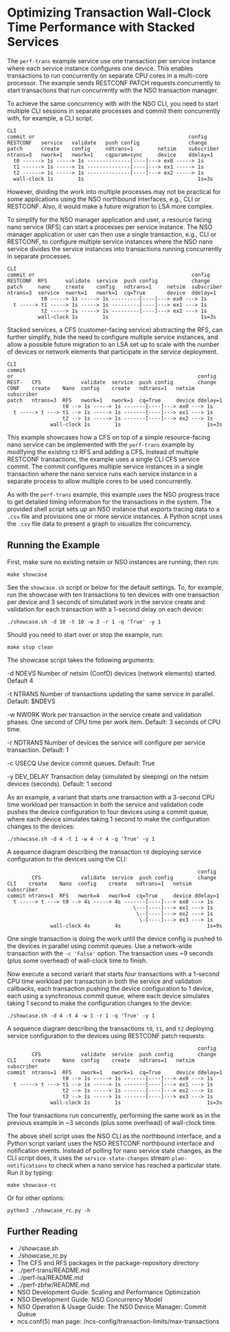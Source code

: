 Optimizing Transaction Wall-Clock Time Performance with Stacked Services
========================================================================

The `perf-trans` example service use one transaction per service instance
where each service instance configures one device. This enables transactions to
run concurrently on separate CPU cores in a multi-core processor. The example
sends RESTCONF PATCH requests concurrently to start transactions that run
concurrently with the NSO transaction manager.

To achieve the same concurrency with with the NSO CLI, you need to start
multiple CLI sessions in separate processes and commit them concurrently with,
for example, a CLI script.

    CLI
    commit or                                                  config
    RESTCONF   service   validate   push config                change
    patch      create    config     ndtrans=1        netsim    subscriber
    ntrans=3   nwork=1   nwork=1    cqparam=sync     device    ddelay=1
      t0 ------> 1s -----> 1s --------------[----]---> ex0 -----> 1s
      t1 ------> 1s -----> 1s --------------[----]---> ex1 -----> 1s
      t2 ------> 1s -----> 1s --------------[----]---> ex2 -----> 1s
      wall-clock 1s        1s                                     1s=3s

However, dividing the work into multiple processes may not be practical for
some applications using the NSO northbound interfaces, e.g., CLI or RESTCONF.
Also, it would make a future migration to LSA more complex.

To simplify for the NSO manager application and user, a resource facing nano
service (RFS) can start a processes per service instance. The NSO manager
application or user can then use a single transaction, e.g., CLI or RESTCONF,
to configure multiple service instances where the NSO nano service divides the
service instances into transactions running concurrently in separate processes.

    CLI
    commit or                                                   config
    RESTCONF  RFS      validate  service  push config           change
    patch     nano     create    config   ndtrans=1     netsim  subscriber
    ntrans=3  service  nwork=1   nwork=1  cq=True       device  ddelay=1
               t0 -----> 1s -----> 1s ---------[----]---> ex0 ---> 1s
      t -----> t1 -----> 1s -----> 1s ---------[----]---> ex1 ---> 1s
               t2 -----> 1s -----> 1s ---------[----]---> ex2 ---> 1s
              wall-clock 1s        1s                              1s=3s


Stacked services, a CFS (customer-facing service) abstracting the RFS, can
further simplify, hide the need to configure multiple service instances, and
allow a possible future migration to an LSA set up to scale with the number of
devices or network elements that participate in the service deployment.

    CLI
    commit
    or                                                            config
    REST-   CFS             validate  service  push config        change
    CONF    create    Nano  config    create   ndtrans=1   netsim subscriber
    patch   ntrans=3  RFS   nwork=1   nwork=1  cq=True     device ddelay=1
                      t0 --> 1s -----> 1s -------[----]---> ex0 ---> 1s
      t -----> t ---> t1 --> 1s -----> 1s -------[----]---> ex1 ---> 1s
                      t2 --> 1s -----> 1s -------[----]---> ex2 ---> 1s
                  wall-clock 1s        1s                            1s=3s

This example showcases how a CFS on top of a simple resource-facing nano
service can be implemented with the `perf-trans` example by modifying the
existing `t3` RFS and adding a CFS. Instead of multiple RESTCONF transactions,
the example uses a single CLI CFS service commit. The commit configures
multiple service instances in a single transaction where the nano service runs
each service instance in a separate process to allow multiple cores to be used
concurrently.

As with the `perf-trans` example, this example uses the NSO progress trace to
get detailed timing information for the transactions in the system. The
provided shell script sets up an NSO instance that exports tracing data to a
`.csv` file and provisions one or more service instances. A Python script uses
the `.csv` file data to present a graph to visualize the concurrency.

Running the Example
-------------------

First, make sure no existing netsim or NSO instances are running, then run:

    make showcase

See the `showcase.sh` script or below for the default settings. To, for
example, run the showcase with ten transactions to ten devices with one
transaction per device and 3 seconds of simulated work in the service create
and validation for each transaction with a 1-second delay on each device:

    ./showcase.sh -d 10 -t 10 -w 3 -r 1 -q 'True' -y 1

Should you need to start over or stop the example, run:

    make stop clean

The showcase script takes the following arguments:

-d  NDEVS
    Number of netsim (ConfD) devices (network elements) started.
    Default 4

-t  NTRANS
    Number of transactions updating the same service in parallel.
    Default: $NDEVS

-w  NWORK
    Work per transaction in the service create and validation phases. One
    second of CPU time per work item.
    Default: 3 seconds of CPU time.

-r  NDTRANS
    Number of devices the service will configure per service transaction.
    Default: 1

-c  USECQ
    Use device commit queues.
    Default: True

-y  DEV_DELAY
    Transaction delay (simulated by sleeping) on the netsim devices (seconds).
    Default: 1 second

As an example, a variant that starts one transaction with a 3-second CPU time
workload per transaction in both the service and validation code pushes the
device configuration to four devices using a commit queue, where each device
simulates taking 1 second to make the configuration changes to the devices:

    ./showcase.sh -d 4 -t 1 -w 4 -r 4 -q 'True' -y 1

A sequence diagram describing the transaction `t0` deploying service
configuration to the devices using the CLI:

                                                                  config
            CFS             validate  service  push config        change
    CLI    create    Nano  config    create   ndtrans=1   netsim subscriber
    commit ntrans=3  RFS   nwork=4   nwork=4  cq=True     device ddelay=1
      t -----> t ---> t0 --> 4s -----> 4s -------[----]---> ex0 ---> 1s
                                             \---[----]---> ex1 ---> 1s
                                              \--[----]---> ex2 ---> 1s
                                               \-[----]---> ex3 ---> 1s
                  wall-clock 4s        4s                            1s=9s

One single transaction is doing the work until the device config is pushed to
the devices in parallel using commit queues. Use a network-wide transaction
with the `-c 'False'` option. The transaction uses ~9 seconds (plus some
overhead) of wall-clock time to finish.

Now execute a second variant that starts four transactions with a 1-second CPU
time workload per transaction in both the service and validation callbacks,
each transaction pushing the device configuration to 1 device, each using
a synchronous commit queue, where each device simulates taking 1 second to make
the configuration changes to the device:

    ./showcase.sh -d 4 -t 4 -w 1 -r 1 -q 'True' -y 1

A sequence diagram describing the transactions `t0`, `t1`, and `t2` deploying
service configuration to the devices using RESTCONF patch requests:

                                                                  config
            CFS             validate  service  push config        change
    CLI     create    Nano  config    create   ndtrans=1   netsim subscriber
    commit  ntrans=1  RFS   nwork=1   nwork=1  cq=True     device ddelay=1
                      t0 --> 1s -----> 1s -------[----]---> ex0 ---> 1s
      t -----> t ---> t1 --> 1s -----> 1s -------[----]---> ex1 ---> 1s
                      t2 --> 1s -----> 1s -------[----]---> ex2 ---> 1s
                      t3 --> 1s -----> 1s -------[----]---> ex3 ---> 1s
                  wall-clock 1s        1s                            1s=3s

The four transactions run concurrently, performing the same work as in the
previous example in ~3 seconds (plus some overhead) of wall-clock time.

The above shell script uses the NSO CLI as the northbound interface, and a
Python script variant uses the NSO RESTCONF northbound interface and
notification events. Instead of polling for nano service state changes, as the
CLI script does, it uses the `service-state-changes` stream
`plan-notifications` to check when a nano service has reached a particular
state. Run it by typing:

    make showcase-rc

Or for other options:

    python3 ./showcase_rc.py -h

Further Reading
---------------
+ ./showcase.sh
+ ./showcase_rc.py
+ The CFS and RFS packages in the package-repository directory
+ ../perf-trans/README.md
+ ../perf-lsa/README.md
+ ../perf-zbfw/README.md
+ NSO Development Guide: Scaling and Performance Optimization
+ NSO Development Guide: NSO Concurrency Model
+ NSO Operation & Usage Guide: The NSO Device Manager: Commit Queue
+ ncs.conf(5) man page: /ncs-config/transaction-limits/max-transactions
